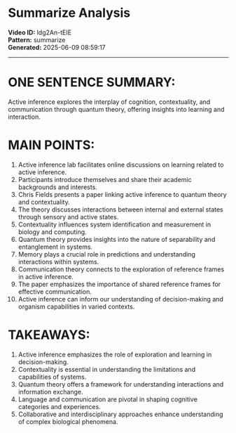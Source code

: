 # Summarize Analysis

**Video ID:** ldg2An-tEIE  
**Pattern:** summarize  
**Generated:** 2025-06-09 08:59:17  

---

# ONE SENTENCE SUMMARY:
Active inference explores the interplay of cognition, contextuality, and communication through quantum theory, offering insights into learning and interaction.

# MAIN POINTS:
1. Active inference lab facilitates online discussions on learning related to active inference.
2. Participants introduce themselves and share their academic backgrounds and interests.
3. Chris Fields presents a paper linking active inference to quantum theory and contextuality.
4. The theory discusses interactions between internal and external states through sensory and active states.
5. Contextuality influences system identification and measurement in biology and computing.
6. Quantum theory provides insights into the nature of separability and entanglement in systems.
7. Memory plays a crucial role in predictions and understanding interactions within systems.
8. Communication theory connects to the exploration of reference frames in active inference.
9. The paper emphasizes the importance of shared reference frames for effective communication.
10. Active inference can inform our understanding of decision-making and organism capabilities in varied contexts.

# TAKEAWAYS:
1. Active inference emphasizes the role of exploration and learning in decision-making.
2. Contextuality is essential in understanding the limitations and capabilities of systems.
3. Quantum theory offers a framework for understanding interactions and information exchange.
4. Language and communication are pivotal in shaping cognitive categories and experiences.
5. Collaborative and interdisciplinary approaches enhance understanding of complex biological phenomena.